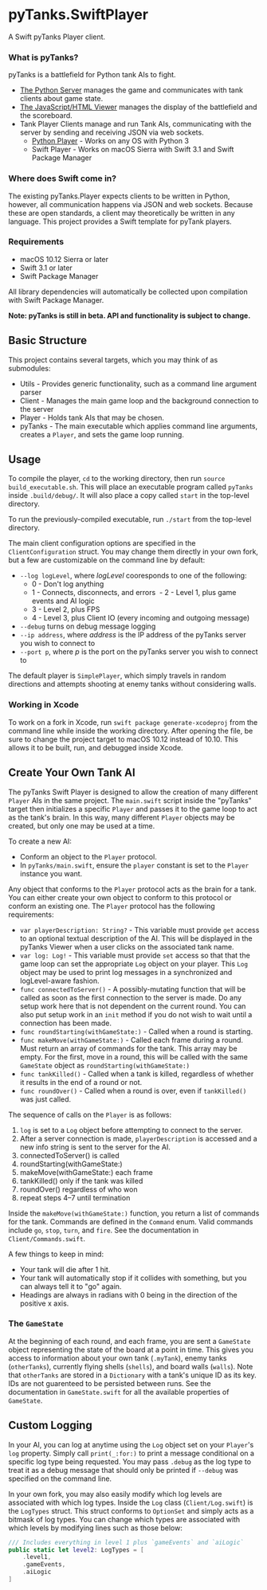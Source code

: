 # pyTanks.SwiftPlayer #

A Swift pyTanks Player client.

### What is pyTanks? ###

pyTanks is a battlefield for Python tank AIs to fight.

* [The Python Server](https://github.com/JoelEager/pyTanks.Server) manages the game and communicates with tank clients about game state.
* [The JavaScript/HTML Viewer](https://github.com/JoelEager/pyTanks.Viewer) manages the display of the battlefield and the scoreboard.
* Tank Player Clients manage and run Tank AIs, communicating with the server by sending and receiving JSON via web sockets.
  - [Python Player](https://github.com/JoelEager/pyTanks.Player) - Works on any OS with Python 3
  - Swift Player - Works on macOS Sierra with Swift 3.1 and Swift Package Manager

### Where does Swift come in? ###
The existing pyTanks.Player expects clients to be written in Python, however, all communication happens via JSON and web sockets. Because these are open standards, a client may theoretically be written in any language. This project provides a Swift template for pyTank players.

### Requirements ###
- macOS 10.12 Sierra or later
- Swift 3.1 or later
- Swift Package Manager

All library dependencies will automatically be collected upon compilation with Swift Package Manager.

**Note: pyTanks is still in beta. API and functionality is subject to change.**

## Basic Structure ##
This project contains several targets, which you may think of as submodules:
- Utils - Provides generic functionality, such as a command line argument parser
- Client - Manages the main game loop and the background connection to the server
- Player - Holds tank AIs that may be chosen.
- pyTanks - The main executable which applies command line arguments, creates a `Player`, and sets the game loop running.

## Usage ##
To compile the player, `cd` to the working directory, then run `source build_executable.sh`. This will place an executable program called `pyTanks` inside `.build/debug/`. It will also place a copy called `start` in the top-level directory.

To run the previously-compiled executable, run `./start` from the top-level directory.

The main client configuration options are specified in the `ClientConfiguration` struct. You may change them directly in your own fork, but a few are customizable on the command line by default:
- `--log logLevel`, where *logLevel* cooresponds to one of the following:
  - 0 - Don't log anything
  - 1 - Connects, disconnects, and errors
  - 2 - Level 1, plus game events and AI logic
  - 3 - Level 2, plus FPS
  - 4 - Level 3, plus Client IO (every incoming and outgoing message)
- `--debug` turns on debug message logging
- `--ip address`, where *address* is the IP address of the pyTanks server you wish to connect to
- `--port p`, where *p* is the port on the pyTanks server you wish to connect to

The default player is `SimplePlayer`, which simply travels in random directions and attempts shooting at enemy tanks without considering walls.

### Working in Xcode ###
To work on a fork in Xcode, run `swift package generate-xcodeproj` from the command line while inside the working directory. After opening the file, be sure to change the project target to macOS 10.12 instead of 10.10. This allows it to be built, run, and debugged inside Xcode.

## Create Your Own Tank AI ##
The pyTanks Swift Player is designed to allow the creation of many different `Player` AIs in the same project. The `main.swift` script inside the "pyTanks" target then initializes a specific `Player` and passes it to the game loop to act as the tank's brain. In this way, many different `Player` objects may be created, but only one may be used at a time.

To create a new AI:
- Conform an object to the `Player` protocol.
- In `pyTanks/main.swift`, ensure the `player` constant is set to the `Player` instance you want.

Any object that conforms to the `Player` protocol acts as the brain for a tank. You can either create your own object to conform to this protocol or conform an existing one. The `Player` protocol has the following requirements:
- `var playerDescription: String?` - This variable must provide `get` access to an optional textual description of the AI. This will be displayed in the pyTanks Viewer when a user clicks on the associated tank name.
- `var log: Log!` - This variable must provide `set` access so that that the game loop can set the appropriate `Log` object on your player. This `Log` object may be used to print log messages in a synchronized and logLevel-aware fashion.
- `func connectedToServer()` - A possibly-mutating function that will be called as soon as the first connection to the server is made. Do any setup work here that is not dependent on the current round. You can also put setup work in an `init` method if you do not wish to wait until a connection has been made.
- `func roundStarting(withGameState:)` - Called when a round is starting.
- `func makeMove(withGameState:)` - Called each frame during a round. Must return an array of commands for the tank. This array may be empty. For the first, move in a round, this will be called with the same `GameState` object as `roundStarting(withGameState:)`
- `func tankKilled()` - Called when a tank is killed, regardless of whether it results in the end of a round or not.
- `func roundOver()` - Called when a round is over, even if `tankKilled()` was just called.

The sequence of calls on the `Player` is as follows:
1. `log` is set to a `Log` object before attempting to connect to the server.
2. After a server connection is made, `playerDescription` is accessed and a new info string is sent to the server for the AI.
3. connectedToServer() is called
4. roundStarting(withGameState:)
5. makeMove(withGameState:) each frame
6. tankKilled() only if the tank was killed
7. roundOver() regardless of who won
8. repeat steps 4–7 until termination

Inside the `makeMove(withGameState:)` function, you return a list of commands for the tank. Commands are defined in the `Command` enum. Valid commands include `go`, `stop`, `turn`, and `fire`. See the documentation in `Client/Commands.swift`.

A few things to keep in mind:
- Your tank will die after 1 hit.
- Your tank will automatically stop if it collides with something, but you can always tell it to "go" again.
- Headings are always in radians with 0 being in the direction of the positive x axis.

### The `GameState` ###
At the beginning of each round, and each frame, you are sent a `GameState` object representing the state of the board at a point in time. This gives you access to information about your own tank (`.myTank`), enemy tanks (`otherTanks`), currently flying shells (`shells`), and board walls (`walls`). Note that `otherTanks` are stored in a `Dictionary` with a tank's unique ID as its key. IDs are not guarenteed to be persisted between runs. See the documentation in `GameState.swift` for all the available properties of `GameState`.

## Custom Logging ##
In your AI, you can log at anytime using the `Log` object set on your `Player`'s `log` property. Simply call `print(_:for:)` to print a message conditional on a specific log type being requested. You may pass `.debug` as the log type to treat it as a debug message that should only be printed if `--debug` was specified on the command line.

In your own fork, you may also easily modify which log levels are associated with which log types. Inside the `Log` class (`Client/Log.swift`) is the `LogTypes` struct. This struct conforms to `OptionSet` and simply acts as a bitmask of log types. You can change which types are associated with which levels by modifying lines such as those below:
```swift
/// Includes everything in level 1 plus `gameEvents` and `aiLogic`
public static let level2: LogTypes = [
    .level1,
    .gameEvents,
    .aiLogic
]
```
